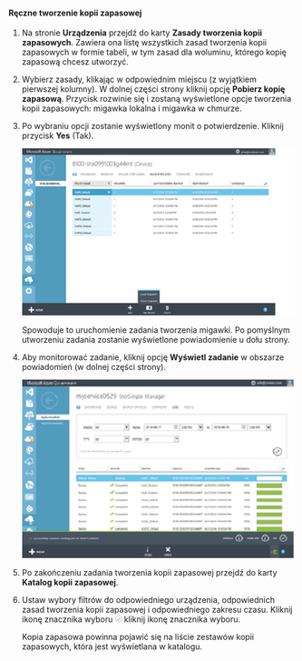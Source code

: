<!--author=SharS last changed: 9/17/15-->

#### <a name="to-create-a-manual-backup"></a>Ręczne tworzenie kopii zapasowej
1. Na stronie **Urządzenia** przejdź do karty **Zasady tworzenia kopii zapasowych**. Zawiera ona listę wszystkich zasad tworzenia kopii zapasowych w formie tabeli, w tym zasad dla woluminu, którego kopię zapasową chcesz utworzyć.
2. Wybierz zasady, klikając w odpowiednim miejscu (z wyjątkiem pierwszej kolumny). W dolnej części strony kliknij opcję **Pobierz kopię zapasową**. Przycisk rozwinie się i zostaną wyświetlone opcje tworzenia kopii zapasowych: migawka lokalna i migawka w chmurze. 
3. Po wybraniu opcji zostanie wyświetlony monit o potwierdzenie. Kliknij przycisk **Yes** (Tak). 
   
    ![Utwórz ręczne kopia zapasowa 1](./media/storsimple-create-manual-backup-gov/HCS_CreateManualBackup1-gov-include.png)
   
    Spowoduje to uruchomienie zadania tworzenia migawki. Po pomyślnym utworzeniu zadania zostanie wyświetlone powiadomienie u dołu strony.
4. Aby monitorować zadanie, kliknij opcję **Wyświetl zadanie** w obszarze powiadomień (w dolnej części strony). 
   
    ![Utwórz ręczne backup2](./media/storsimple-create-manual-backup-gov/HCS_CreateManualBackup2-gov-include.png)
5. Po zakończeniu zadania tworzenia kopii zapasowej przejdź do karty **Katalog kopii zapasowej**.
6. Ustaw wybory filtrów do odpowiedniego urządzenia, odpowiednich zasad tworzenia kopii zapasowej i odpowiedniego zakresu czasu. Kliknij ikonę znacznika wyboru ![ikona znacznika wyboru](./media/storsimple-create-manual-backup/HCS_CheckIcon-include.png) kliknij ikonę znacznika wyboru.
   
   Kopia zapasowa powinna pojawić się na liście zestawów kopii zapasowych, która jest wyświetlana w katalogu.

